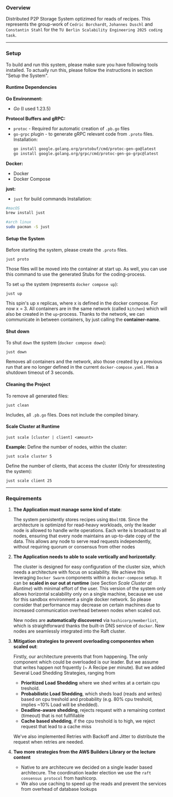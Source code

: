 ### Overview
Distributed P2P Storage System optizimed for reads of recipes. This represents the group-work of `Cedric Borchardt`, `Johannes Duschl` 
and `Constantin Stahl` for the `TU Berlin Scalability Engineering 2025 coding task`.

---
### Setup

To build and run this system, please make sure you have following tools installed. To actually run this, please follow the instructions in section "Setup the System".

#### Runtime Dependencies

**Go Environment:** 
   - _Go_ (I used 1.23.5)

**Protocol Buffers and gRPC:**
   - `protoc` - Required for automatic creation of `.pb.go` files
   - `go-grpc` plugin - to generate gRPC relevant code from `.proto` files.
     Installation:
      ```bash
      go install google.golang.org/protobuf/cmd/protoc-gen-go@latest
      go install google.golang.org/grpc/cmd/protoc-gen-go-grpc@latest
      ```

**Docker:**
   - Docker
   - Docker Compose

**just:**
   - `just` for build commands
   Installation:
   ```bash
   #macOS
   brew install just
   ```
   ```bash
   #arch linux
   sudo pacman -S just
   ```
   

#### Setup the System

Before starting the system, please create the `.proto` files.

```shell
just proto
```
Those files will be moved into the container at start up.
As well, you can use this command to use the generated Stubs for the coding-process.

To set `up` the system (represents `docker compose up`):

```shell
just up
```
This spin's up x replicas, where x is defined in the docker compose. For now x = 3.
All containers are in the same network (called `kitchen`) which will also be created in the `up`-process.
Thanks to the network, we can communicate in between containers, by just calling the **container-name**.

#### Shut down

To shut `down` the system (`docker compose down`):
```shell
just down
```
Removes all containers and the network, also those created by a previous run that are no longer defined in the current `docker-compose.yaml`.
Has a shutdown timeout of 3 seconds.


#### Cleaning the Project
To remove all generated files:
```shell
just clean
```

Includes, all `.pb.go` files. Does not include the compiled binary.

#### Scale Cluster at Runtime
```shell
just scale [cluster | client] <amount>
```
**Example:**
Define the number of nodes, within the cluster:
```shell
just scale cluster 5
```

Define the number of clients, that access the cluster (Only for stresstesting the system):
```shell
just scale client 25
```

---
### Requirements

1. **The Application must manage some kind of state**: 

   The system persistently stores recipes using `BboltDB`. Since the architecture is optimized for read-heavy workloads, only the leader node is allowed to handle write operations. Each write is broadcast to all nodes, ensuring that every node maintains an up-to-date copy of the data. This allows any node to serve read requests independently, without requiring quorum or consensus from other nodes
 
2. **The Application needs to able to scale vertically and horizontally**: 

   The cluster is designed for easy configuration of the cluster size, which needs a architecture with focus on scalability. We achieve this leveraging `Docker Swarm` components within a `docker-compose` setup.
   It can be **scaled in our out at runtime** (see Section _Scale Cluster at Runtime_) with minimal effort of the user. This version of the system only allows horizontal scalability only on a single machine, because we use for this sandbox environment a single docker network.
   So please consider that performance may decrease on certain machines due to increased communication overhead between nodes when scaled out. 
   
   New nodes are **automatically discovered** via `hashicorp/memberlist`, which is straightforward thanks the built-in DNS service of `docker`. New nodes are seamlessly integrated into the Raft cluster.

3. **Mitigation strategies to prevent overloading componentes when scaled out**:

   Firstly, our architecture prevents that from happening. The only component which could be overloaded is our leader. But we assume that writes happen not frquently (~ A Recipe per minute).
   But we added Several Load Shedding Strategies, ranging from 
   - **Prioritized Load Shedding** where we shed writes at a certain cpu treshold.
   - **Probabilistic Load Shedding**, which sheds load (reads and writes) based on cpu treshold and probability (e.g. 80% cpu treshold, implies ~10% Load will be shedded).
   - **Deadline-aware shedding**, rejects request with a remaining context (timeout) that is not fullfillable
   - **Cache based shedding**, if the cpu treshold is to high, we reject request that lead to a cache miss
    
   We've also implemented Retries with Backoff and Jitter to distribute the request when retries are needed.
 
4. **Two more strategies from the AWS Builders Library or the lecture content**
   -  Native to are architecure we decided on a single leader based architecure. The coordination leader election we use the `raft consensus protocol` from hashicorp.
   -  We also use caching to speed up the reads and prevent the services from overhead of database lookups